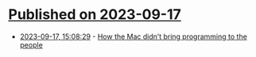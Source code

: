 # [Published on 2023-09-17](index.md)

* [2023-09-17, 15:08:29](https://lobste.rs/s/yqo4kd/how_mac_didn_t_bring_programming_people) - [How the Mac didn’t bring programming to the people](https://eclecticlight.co/2023/09/16/how-the-mac-didnt-bring-programming-to-the-people/)
